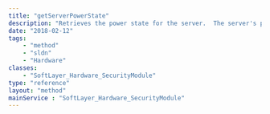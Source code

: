 ```yaml
---
title: "getServerPowerState"
description: "Retrieves the power state for the server.  The server's power status is retrieved from its remote management card.  This will return 'on' or 'off'. "
date: "2018-02-12"
tags:
    - "method"
    - "sldn"
    - "Hardware"
classes:
    - "SoftLayer_Hardware_SecurityModule"
type: "reference"
layout: "method"
mainService : "SoftLayer_Hardware_SecurityModule"
---
```

